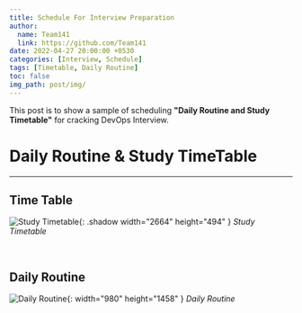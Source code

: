 ```yaml
---
title: Schedule For Interview Preparation
author:
  name: Team141
  link: https://github.com/Team141
date: 2022-04-27 20:00:00 +0530
categories: [Interview, Schedule]
tags: [Timetable, Daily Routine]
toc: false
img_path: post/img/
---
```


This post is to show a sample of scheduling **"Daily Routine and Study Timetable"** for cracking DevOps Interview.


# Daily Routine & Study TimeTable
---
## Time Table

![Study Timetable](Timetable.png){: .shadow width="2664" height="494" }
_Study Timetable_

<br>

## Daily Routine

![Daily Routine](DailyPlanner.png){: width="980" height="1458" }
_Daily Routine_

<br>
